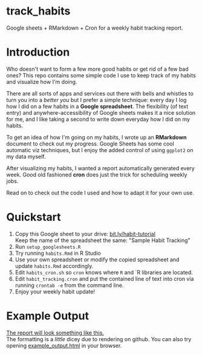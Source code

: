 # track_habits
Google sheets + RMarkdown + Cron for a weekly habit tracking report.

# Introduction
Who doesn't want to form a few more good habits or get rid of a few bad ones?
This repo contains some simple code I use to keep track of my habits and visualize how I'm doing.

There are all sorts of apps and services out there with bells and whistles to turn you into a *better you* but I prefer a simple technique: every day I log how I did on a few habits in a **Google spreadsheet**.
The flexibility (of text entry) and anywhere-accessibility of Google sheets makes it a nice solution for me, and I like taking a second to write down everyday how I did on my habits.

To get an idea of how I'm going on my habits, I wrote up an **RMarkdown** document to check out my progress.
Google Sheets has some cool automatic viz techniques, but I enjoy the added control of using `ggplot2` on my data myself.

After visualizing my habits, I wanted a report automatically generated every week.
Good old fashioned **cron** does just the trick for scheduling weekly jobs.

Read on to check out the code I used and how to adapt it for your own use.

# Quickstart

1. Copy this Google sheet to your drive: [bit.ly/habit-tutorial](bit.ly/habit-tutorial)  
    Keep the name of the spreadsheet the same: "Sample Habit Tracking"
2. Run `setup_googlesheets.R`
3. Try running `habits.Rmd` in R Studio
4. Use your own spreadsheet or modify the copied spreadsheet and update `habits.Rmd` accordingly.
5. Edit `habits_cron.sh` so `cron` knows where `R` and `R libraries are located.
6. Edit `habit_tracking.cron` and put the contained line of text into cron via running `crontab -e` from the command line.
7. Enjoy your weekly habit update!


# Example Output
[The report will look something like this.](example_output.md)  
The formatting is a *little* dicey due to rendering on github.
You can also try opening [example_output.html](example_output.html) in your browser.